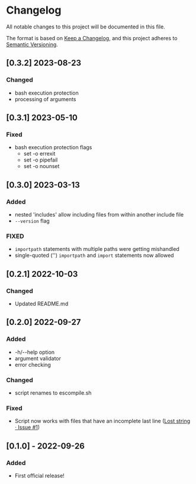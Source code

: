 # Changelog
All notable changes to this project will be documented in this file.

The format is based on [Keep a Changelog](https://keepachangelog.com/en/1.0.0/),
and this project adheres to [Semantic Versioning](https://semver.org/spec/v2.0.0.html).

## [0.3.2] 2023-08-23

### Changed

- bash execution protection
- processing of arguments

## [0.3.1] 2023-05-10

### Fixed

- bash execution protection flags
    - set -o errexit
    - set -o pipefail
    - set -o nounset

## [0.3.0] 2023-03-13

### Added

- nested 'includes' allow including files from within another include file
- `--version` flag

### FIXED

- `importpath` statements with multiple paths were getting mishandled
- single-quoted ('') `importpath` and `import` statements now allowed

## [0.2.1] 2022-10-03

### Changed

- Updated README.md

## [0.2.0] 2022-09-27

### Added

- -h/--help option
- argument validator
- error checking

### Changed

- script renames to escompile.sh

### Fixed

- Script now works with files that have an incomplete last line ([Lost string · Issue #1](https://github.com/joshbduncan/extendscript-compiler/issues/1))

## [0.1.0] - 2022-09-26

### Added

- First official release!
